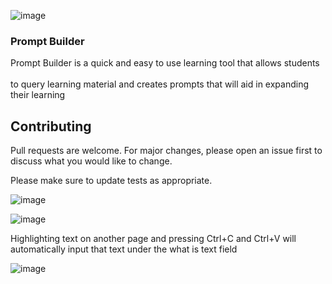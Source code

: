 ![image](https://github.com/Gabe261/PromptBuilder/assets/114610936/02046843-adbf-4ce1-9f7f-3f7c5c0d3151)

### Prompt Builder
Prompt Builder is a quick and easy to use learning tool that allows students<br></br>to query learning material and creates prompts that will aid in expanding their learning

## Contributing

Pull requests are welcome. For major changes, please open an issue first
to discuss what you would like to change.

Please make sure to update tests as appropriate.

![image](https://github.com/Gabe261/PromptBuilder/assets/114610936/1d44824f-d6d1-4005-bbd3-2803bc67cee0)

![image](https://github.com/Gabe261/PromptBuilder/assets/114610936/b15e6fd4-fe13-43b7-b2d0-8ba1f24a7103)

Highlighting text on another page and pressing Ctrl+C and Ctrl+V will automatically input that text under the what is text field

![image](https://github.com/Gabe261/PromptBuilder/assets/114610936/dbb18271-1c00-46b0-8c9d-6a65e0e226d4)
